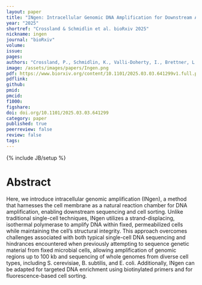 ```yaml
---
layout: paper
title: "INgen: Intracellular Genomic DNA Amplification for Downstream Applications in Sequencing and Sorting"
year: "2025"
shortref: "Crossland & Schmidlin et al. bioRxiv 2025"
nickname: ingen
journal: "bioRxiv"
volume: 
issue: 
pages: 
authors: "Crossland, P., Schmidlin, K., Valli-Doherty, I., Brettner, L., Geiler-Samerotte, K."
image: /assets/images/papers/Ingen.png
pdf: https://www.biorxiv.org/content/10.1101/2025.03.03.641299v1.full.pdf
pdflink: 
github: 
pmid: 
pmcid: 
f1000: 
figshare: 
doi: doi.org/10.1101/2025.03.03.641299
category: paper
published: true
peerreview: false
review: false
tags: 
---
```

{% include JB/setup %}

# Abstract 

Here, we introduce intracellular genomic amplification (INgen), a method that harnesses the cell membrane as a natural reaction chamber for DNA amplification, enabling downstream sequencing and cell sorting. Unlike traditional single-cell techniques, INgen utilizes a strand-displacing, isothermal polymerase to amplify DNA within fixed, permeabilized cells while maintaining the cell’s structural integrity. This approach overcomes challenges associated with both typical single-cell DNA sequencing and hindrances encountered when previously attempting to sequence genetic material from fixed microbial cells, allowing amplification of genomic regions up to 100 kb and sequencing of whole genomes from diverse cell types, including S. cerevisiae, B. subtilis, and E. coli. Additionally, INgen can be adapted for targeted DNA enrichment using biotinylated primers and for fluorescence-based cell sorting.
